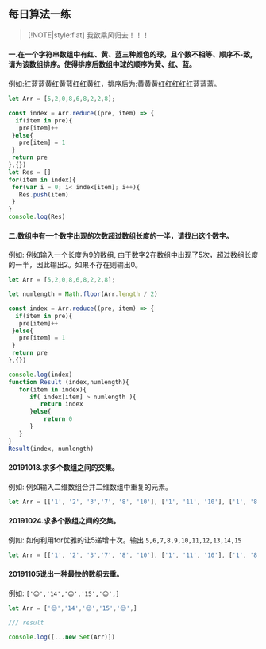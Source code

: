 <!--
 * @Author: suckson
 * @Date: 2019-09-02 11:04:18
 * @LastEditors: suckson
 * @LastEditTime: 2019-11-05 14:06:49
 -->
## 每日算法一练
> [!NOTE|style:flat]  我欲乘风归去！！！

 ####  一.在一个字符串数组中有红、黄、蓝三种颜色的球，且个数不相等、顺序不-致,请为该数组排序。使得排序后数组中球的顺序为黄、红、蓝。
 例如:红蓝蓝黄红黄蓝红红黄红，排序后为:黄黄黄红红红红红蓝蓝蓝。
 ```js
let Arr = [5,2,0,8,6,8,2,2,8];

const index = Arr.reduce((pre, item) => {
   if(item in pre){
    pre[item]++
  }else{
    pre[item] = 1 
  }
  return pre
},{})
let Res = []
for(item in index){
  for(var i = 0; i< index[item]; i++){
    Res.push(item)
  }
}
console.log(Res)
 ```
 ####  二.数组中有一个数字出现的次数超过数组长度的一半，请找出这个数字。
 例如: 例如输入一个长度为9的数组, 由于数字2在数组中出现了5次，超过数组长度的一半，因此输出2。如果不存在则输出0。
 ```js
let Arr = [5,2,0,8,6,8,2,2,8];

let numlength = Math.floor(Arr.length / 2)

const index = Arr.reduce((pre, item) => {
   if(item in pre){
    pre[item]++
  }else{
    pre[item] = 1 
  }
  return pre
},{})

console.log(index)
function Result (index,numlength){
    for(item in index){
       if( index[item] > numlength ){
          return index
       }else{
           return 0
       }
    }
}
Result(index, numlength)
 ```
 
 ####  20191018.求多个数组之间的交集。
 例如: 例如输入二维数组合并二维数组中重复的元素。
 ```js
let Arr = [['1', '2', '3','7', '8', '10'], ['1', '11', '10'], ['1', '8', '7'], ['8', '1', '11']];

 ```

  
 ####  20191024.求多个数组之间的交集。
 例如: 如何利用for优雅的让5递增十次。输出 `5,6,7,8,9,10,11,12,13,14,15`                                                      
 ```js
let Arr = [['1', '2', '3','7', '8', '10'], ['1', '11', '10'], ['1', '8', '7'], ['8', '1', '11']];

 ```

####  20191105说出一种最快的数组去重。
 例如:  `['😊','14','😊','15','😊',]`                                                      
 ```js
let Arr = ['😊','14','😊','15','😊',]

/// result

console.log([...new Set(Arr)])

 ```